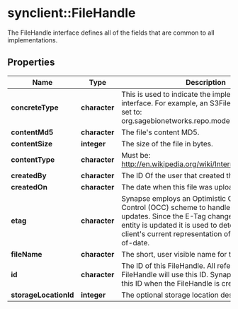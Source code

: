 # synclient::FileHandle

The FileHandle interface defines all of the fields that are common to all implementations.
## Properties
Name | Type | Description | Notes
------------ | ------------- | ------------- | -------------
**concreteType** | **character** | This is used to indicate the implementation of this interface. For example, an S3FileHandle should be set to: org.sagebionetworks.repo.model.file.S3FileHandle  | [optional] 
**contentMd5** | **character** | The file&#39;s content MD5.  | [optional] 
**contentSize** | **integer** | The size of the file in bytes. | [optional] 
**contentType** | **character** | Must be: http://en.wikipedia.org/wiki/Internet_media_type  | [optional] 
**createdBy** | **character** | The ID Of the user that created this file. | [optional] 
**createdOn** | **character** | The date when this file was uploaded. | [optional] 
**etag** | **character** | Synapse employs an Optimistic Concurrency Control (OCC) scheme to handle concurrent updates. Since the E-Tag changes every time an entity is updated it is used to detect when a client&#39;s current representation of an entity is out-of-date.  | [optional] 
**fileName** | **character** | The short, user visible name for this file. | [optional] 
**id** | **character** | The ID of this FileHandle. All references to this FileHandle will use this ID. Synapse will generate this ID when the FileHandle is created.  | [optional] 
**storageLocationId** | **integer** | The optional storage location descriptor | [optional] 


